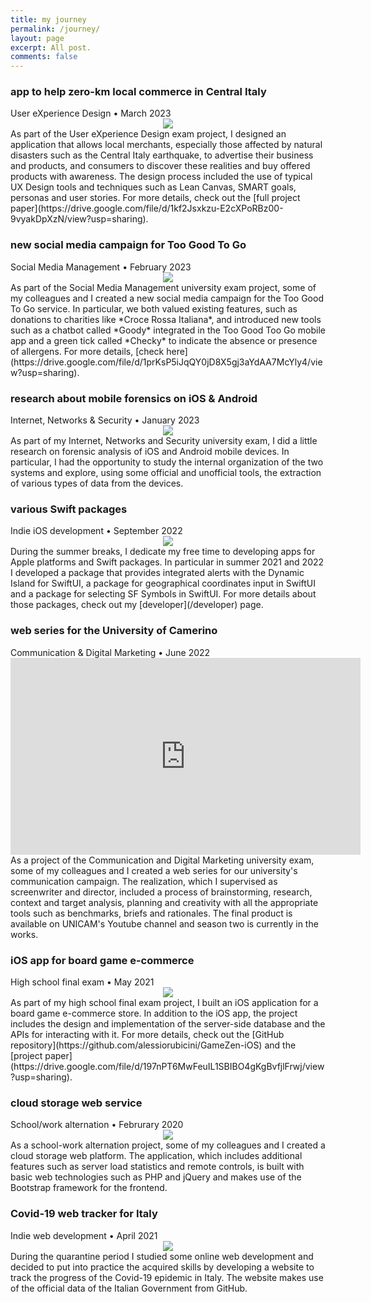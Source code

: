 ```yaml
---
title: my journey
permalink: /journey/
layout: page
excerpt: All post.
comments: false
---
```



### app to help zero-km local commerce in Central Italy
<div class="post-meta">
	User eXperience Design • March 2023
</div>
<center>
	<img class="journey-img" src="/assets/img/projects/uxdesign-project.png" >
</center>
As part of the User eXperience Design exam project, I designed an application that allows local merchants, especially those affected by natural disasters such as the Central Italy earthquake, to advertise their business and products, and consumers to discover these realities and buy offered products with awareness. The design process included the use of typical UX Design tools and techniques such as Lean Canvas, SMART goals, personas and user stories. For more details, check out the [full project paper](https://drive.google.com/file/d/1kf2Jsxkzu-E2cXPoRBz00-9vyakDpXzN/view?usp=sharing).

### new social media campaign for Too Good To Go
<div class="post-meta">
	Social Media Management • February 2023
</div>
<center>
	<img class="journey-img" src="/assets/img/projects/toogoodtogo.png" >
</center>
As part of the Social Media Management university exam project, some of my colleagues and I created a new social media campaign for the Too Good To Go service. In particular, we both valued existing features, such as donations to charities like *Croce Rossa Italiana*, and introduced new tools such as a chatbot called *Goody* integrated in the Too Good Too Go mobile app and a green tick called *Checky* to indicate the absence or presence of allergens. For more details, [check here](https://drive.google.com/file/d/1prKsP5iJqQY0jD8X5gj3aYdAA7McYly4/view?usp=sharing).


### research about mobile forensics on iOS & Android
<div class="post-meta">
	Internet, Networks & Security • January 2023
</div>
<center>
	<img class="journey-img" src="/assets/img/projects/mobile-forensics.png" >
</center>
As part of my Internet, Networks and Security university exam, I did a little research on forensic analysis of iOS and Android mobile devices. In particular, I had the opportunity to study the internal organization of the two systems and explore, using some official and unofficial tools, the extraction of various types of data from the devices.

### various Swift packages
<div class="post-meta">
	Indie iOS development • September 2022
</div>
<center>
	<img class="journey-img" src="/assets/img/projects/IslandAlertsForSwiftUI.png" >
</center>
During the summer breaks, I dedicate my free time to developing apps for Apple platforms and Swift packages. In particular in summer 2021 and 2022 I developed a package that provides integrated alerts with the Dynamic Island for SwiftUI, a package for geographical coordinates input in SwiftUI and a package for selecting SF Symbols in SwiftUI. For more details about those packages, check out my [developer](/developer) page.

### web series for the University of Camerino
<div class="post-meta">
	Communication & Digital Marketing • June 2022
</div>
<center>
	<iframe class="journey-img" width="560" height="315" src="https://www.youtube.com/embed/myKA8V3yd8s" title="YouTube video player" frameborder="0" allow="accelerometer; autoplay; clipboard-write; encrypted-media; gyroscope; picture-in-picture; web-share" allowfullscreen></iframe>
</center>
As a project of the Communication and Digital Marketing university exam, some of my colleagues and I created a web series for our university's communication campaign. The realization, which I supervised as screenwriter and director, included a process of brainstorming, research, context and target analysis, planning and creativity with all the appropriate tools such as benchmarks, briefs and rationales. The final product is available on UNICAM's Youtube channel and season two is currently in the works.

### iOS app for board game e-commerce
<div class="post-meta">
	High school final exam • May 2021
</div>
<center>
	<img class="journey-img" src="/assets/img/projects/gamezen.png" >
</center>
As part of my high school final exam project, I built an iOS application for a board game e-commerce store. In addition to the iOS app, the project includes the design and implementation of the server-side database and the APIs for interacting with it. For more details, check out the [GitHub repository](https://github.com/alessiorubicini/GameZen-iOS) and the [project paper](https://drive.google.com/file/d/197nPT6MwFeuIL1SBIBO4gKgBvfjlFrwj/view?usp=sharing).

### cloud storage web service
<div class="post-meta">
	School/work alternation • Februrary 2020
</div>
<center>
	<img class="journey-img" src="/assets/img/projects/antonserver.png" >
</center>
As a school-work alternation project, some of my colleagues and I created a cloud storage web platform. The application, which includes additional features such as server load statistics and remote controls, is built with basic web technologies such as PHP and jQuery and makes use of the Bootstrap framework for the frontend.

### Covid-19 web tracker for Italy
<div class="post-meta">
	Indie web development • April 2021
</div>
<center>
	<img class="journey-img" src="/assets/img/projects/COVID-IT-website.png" >
</center>
During the quarantine period I studied some online web development and decided to put into practice the acquired skills by developing a website to track the progress of the Covid-19 epidemic in Italy. The website makes use of the official data of the Italian Government from GitHub.